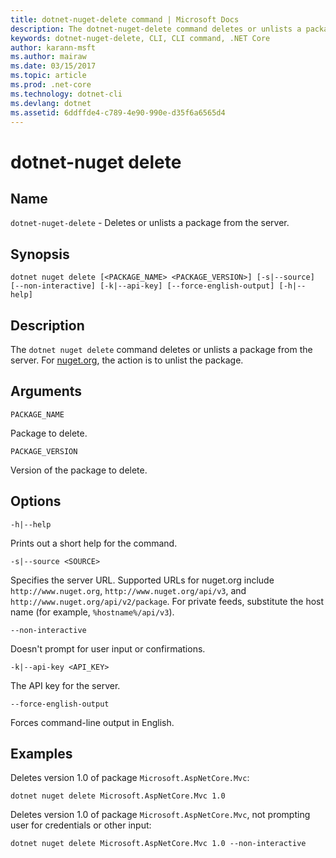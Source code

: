 ```yaml
---
title: dotnet-nuget-delete command | Microsoft Docs
description: The dotnet-nuget-delete command deletes or unlists a package from the server. 
keywords: dotnet-nuget-delete, CLI, CLI command, .NET Core
author: karann-msft
ms.author: mairaw
ms.date: 03/15/2017
ms.topic: article
ms.prod: .net-core
ms.technology: dotnet-cli
ms.devlang: dotnet
ms.assetid: 6ddffde4-c789-4e90-990e-d35f6a6565d4
---
```


# dotnet-nuget delete

## Name

`dotnet-nuget-delete` - Deletes or unlists a package from the server.

## Synopsis

`dotnet nuget delete [<PACKAGE_NAME> <PACKAGE_VERSION>] [-s|--source] [--non-interactive] [-k|--api-key] [--force-english-output] [-h|--help]`

## Description

The `dotnet nuget delete` command deletes or unlists a package from the server. For [nuget.org](https://www.nuget.org/), the action is to unlist the package.

## Arguments

`PACKAGE_NAME`

Package to delete.

`PACKAGE_VERSION`

Version of the package to delete.

## Options

`-h|--help`

Prints out a short help for the command.  

`-s|--source <SOURCE>`

Specifies the server URL. Supported URLs for nuget.org include `http://www.nuget.org`, `http://www.nuget.org/api/v3`, and `http://www.nuget.org/api/v2/package`. For private feeds, substitute the host name (for example, `%hostname%/api/v3`).

`--non-interactive`

Doesn't prompt for user input or confirmations.

`-k|--api-key <API_KEY>`

The API key for the server.

`--force-english-output`

Forces command-line output in English.

## Examples

Deletes version 1.0 of package `Microsoft.AspNetCore.Mvc`:

`dotnet nuget delete Microsoft.AspNetCore.Mvc 1.0` 

Deletes version 1.0 of package `Microsoft.AspNetCore.Mvc`, not prompting user for credentials or other input:

`dotnet nuget delete Microsoft.AspNetCore.Mvc 1.0 --non-interactive`
